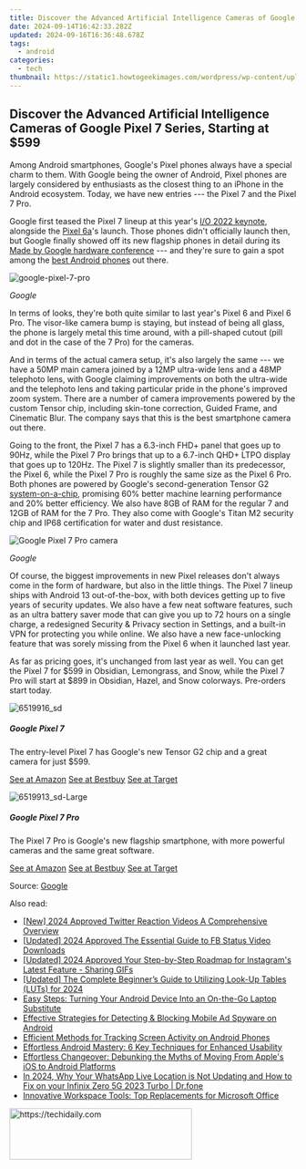 ```yaml
---
title: Discover the Advanced Artificial Intelligence Cameras of Google Pixel 7 Series, Starting at $599
date: 2024-09-14T16:42:33.282Z
updated: 2024-09-16T16:36:48.678Z
tags:
  - android
categories:
  - tech
thumbnail: https://static1.howtogeekimages.com/wordpress/wp-content/uploads/2022/10/Google-Pixel-7-Hero.jpg
---
```


## Discover the Advanced Artificial Intelligence Cameras of Google Pixel 7 Series, Starting at $599

Among Android smartphones, Google's Pixel phones always have a special charm to them. With Google being the owner of Android, Pixel phones are largely considered by enthusiasts as the closest thing to an iPhone in the Android ecosystem. Today, we have new entries --- the Pixel 7 and the Pixel 7 Pro.

 Google first teased the Pixel 7 lineup at this year's [I/O 2022 keynote](https://iphone-transfer.techidaily.com/in-2024-5-ways-to-transfer-music-from-apple-iphone-6-plus-to-android-drfone-by-drfone-transfer-from-ios/), alongside the [Pixel 6a](https://win-howtos.techidaily.com/troubleshooting-your-surface-pen-on-pro-4-effective-steps-to-get-it-running-again/)'s launch. Those phones didn't officially launch then, but Google finally showed off its new flagship phones in detail during its [Made by Google hardware conference](https://screen-recording.techidaily.com/in-2024-webcam-advancements-revolutionizing-video-capture-at-home/) \--- and they're sure to gain a spot among the [best Android phones](https://twitter-videos.techidaily.com/hot-takes-highlight-twitters-trending-topics-for-2024/) out there.

![google-pixel-7-pro](https://static1.howtogeekimages.com/wordpress/wp-content/uploads/2022/10/screenshot-10-06-2022-102308.jpg) 

_Google_

 In terms of looks, they're both quite similar to last year's Pixel 6 and Pixel 6 Pro. The visor-like camera bump is staying, but instead of being all glass, the phone is largely metal this time around, with a pill-shaped cutout (pill and dot in the case of the 7 Pro) for the cameras.

 And in terms of the actual camera setup, it's also largely the same --- we have a 50MP main camera joined by a 12MP ultra-wide lens and a 48MP telephoto lens, with Google claiming improvements on both the ultra-wide and the telephoto lens and taking particular pride in the phone's improved zoom system. There are a number of camera improvements powered by the custom Tensor chip, including skin-tone correction, Guided Frame, and Cinematic Blur. The company says that this is the best smartphone camera out there.

 Going to the front, the Pixel 7 has a 6.3-inch FHD+ panel that goes up to 90Hz, while the Pixel 7 Pro brings that up to a 6.7-inch QHD+ LTPO display that goes up to 120Hz. The Pixel 7 is slightly smaller than its predecessor, the Pixel 6, while the Pixel 7 Pro is roughly the same size as the Pixel 6 Pro. Both phones are powered by Google's second-generation Tensor G2 [system-on-a-chip](https://screen-activity-recording.techidaily.com/new-discovering-win11s-finest-screen-grabbers-for-2024/), promising 60% better machine learning performance and 20% better efficiency. We also have 8GB of RAM for the regular 7 and 12GB of RAM for the 7 Pro. They also come with Google's Titan M2 security chip and IP68 certification for water and dust resistance.

![Google Pixel 7 Pro camera](https://static1.howtogeekimages.com/wordpress/wp-content/uploads/2022/10/screenshot-10-06-2022-104139.jpg) 

_Google_

 Of course, the biggest improvements in new Pixel releases don't always come in the form of hardware, but also in the little things. The Pixel 7 lineup ships with Android 13 out-of-the-box, with both devices getting up to five years of security updates. We also have a few neat software features, such as an ultra battery saver mode that can give you up to 72 hours on a single charge, a redesigned Security & Privacy section in Settings, and a built-in VPN for protecting you while online. We also have a new face-unlocking feature that was sorely missing from the Pixel 6 when it launched last year.

 As far as pricing goes, it's unchanged from last year as well. You can get the Pixel 7 for $599 in Obsidian, Lemongrass, and Snow, while the Pixel 7 Pro will start at $899 in Obsidian, Hazel, and Snow colorways. Pre-orders start today.

![6519916_sd](https://static1.howtogeekimages.com/wordpress/wp-content/uploads/2023/06/6519916_sd.jpg) 

#####  Google Pixel 7

The entry-level Pixel 7 has Google's new Tensor G2 chip and a great camera for just $599.

[See at Amazon](https://www.amazon.com/Google-Pixel-7-5G-Android-Phone/dp/B0BFCNVPYH) [See at Bestbuy](https://shop-links.co/link/?exclusive=1&publisher_slug=itechdaily19598&url=https%3A%2F%2Fwww.bestbuy.com%2Fsite%2Fgoogle__pixel_7_128g%2F6519950.p%3FskuId%3D6519950%2522target%253D%2522_blank) [See at Target](https://shop-links.co/link/?exclusive=1&publisher_slug=itechdaily19598&url=https%3A%2F%2Fwww.target.com%2Fp%2Fgoogle%255Fpixel%255F7%255F5g%255Fun%2F-%2FA-86947605) 

![6519913_sd-Large](https://static1.howtogeekimages.com/wordpress/wp-content/uploads/2023/06/6519913_sd-large.jpeg) 

#####  Google Pixel 7 Pro

The Pixel 7 Pro is Google's new flagship smartphone, with more powerful cameras and the same great software.

[See at Amazon](https://www.amazon.com/Google-Pixel-Pro-Smartphone-Telephoto/dp/B0BFCL4P7F) [See at Bestbuy](https://shop-links.co/link/?exclusive=1&publisher_slug=itechdaily19598&url=https%3A%2F%2Fwww.bestbuy.com%2Fsite%2Fgoogle__pixel_7_pro_%2F6519940.p%3FskuId%3D6519940%2522target%253D%2522_blank) [See at Target](https://shop-links.co/link/?exclusive=1&publisher_slug=itechdaily19598&url=https%3A%2F%2Fwww.target.com%2Fp%2Fgoogle%255Fpixel%255F7%255Fpro%255F5%2F-%2FA-87361067) 

 Source: [Google](https://blog.google/products/pixel/made-by-google-2022/)

<ins class="adsbygoogle"
     style="display:block"
     data-ad-format="autorelaxed"
     data-ad-client="ca-pub-7571918770474297"
     data-ad-slot="1223367746"></ins>

<ins class="adsbygoogle"
     style="display:block"
     data-ad-client="ca-pub-7571918770474297"
     data-ad-slot="8358498916"
     data-ad-format="auto"
     data-full-width-responsive="true"></ins>

<span class="atpl-alsoreadstyle">Also read:</span>
<div><ul>
<li><a href="https://twitter-videos.techidaily.com/new-2024-approved-twitter-reaction-videos-a-comprehensive-overview/"><u>[New] 2024 Approved Twitter Reaction Videos A Comprehensive Overview</u></a></li>
<li><a href="https://facebook-clips.techidaily.com/updated-2024-approved-the-essential-guide-to-fb-status-video-downloads/"><u>[Updated] 2024 Approved The Essential Guide to FB Status Video Downloads</u></a></li>
<li><a href="https://instagram-video-files.techidaily.com/updated-2024-approved-your-step-by-step-roadmap-for-instagrams-latest-feature-sharing-gifs/"><u>[Updated] 2024 Approved Your Step-by-Step Roadmap for Instagram's Latest Feature - Sharing GIFs</u></a></li>
<li><a href="https://fox-http.techidaily.com/updated-the-complete-beginners-guide-to-utilizing-look-up-tables-luts-for-2024/"><u>[Updated] The Complete Beginner’s Guide to Utilizing Look-Up Tables (LUTs) for 2024</u></a></li>
<li><a href="https://hardware-reviews.techidaily.com/easy-steps-turning-your-android-device-into-an-on-the-go-laptop-substitute/"><u>Easy Steps: Turning Your Android Device Into an On-the-Go Laptop Substitute</u></a></li>
<li><a href="https://hardware-reviews.techidaily.com/effective-strategies-for-detecting-and-blocking-mobile-ad-spyware-on-android/"><u>Effective Strategies for Detecting & Blocking Mobile Ad Spyware on Android</u></a></li>
<li><a href="https://hardware-reviews.techidaily.com/efficient-methods-for-tracking-screen-activity-on-android-phones/"><u>Efficient Methods for Tracking Screen Activity on Android Phones</u></a></li>
<li><a href="https://hardware-reviews.techidaily.com/effortless-android-mastery-6-key-techniques-for-enhanced-usability/"><u>Effortless Android Mastery: 6 Key Techniques for Enhanced Usability</u></a></li>
<li><a href="https://hardware-reviews.techidaily.com/effortless-changeover-debunking-the-myths-of-moving-from-apples-ios-to-android-platforms/"><u>Effortless Changeover: Debunking the Myths of Moving From Apple's iOS to Android Platforms</u></a></li>
<li><a href="https://location-social.techidaily.com/in-2024-why-your-whatsapp-live-location-is-not-updating-and-how-to-fix-on-your-infinix-zero-5g-2023-turbo-drfone-by-drfone-virtual-android/"><u>In 2024, Why Your WhatsApp Live Location is Not Updating and How to Fix on your Infinix Zero 5G 2023 Turbo | Dr.fone</u></a></li>
<li><a href="https://buynow-tips.techidaily.com/innovative-workspace-tools-top-replacements-for-microsoft-office/"><u>Innovative Workspace Tools: Top Replacements for Microsoft Office</u></a></li>
</ul></div>

<!-- affiliate ads begin -->
<a href="https://bluettius.sjv.io/c/5597632/2139121/17108" target="_top" id="2139121">
  <img src="//a.impactradius-go.com/display-ad/17108-2139121" border="0" alt="https://techidaily.com" width="320" height="90"/>
</a>
<img height="0" width="0" src="https://bluettius.sjv.io/i/5597632/2139121/17108" style="position:absolute;visibility:hidden;" border="0" />
<!-- affiliate ads end -->


